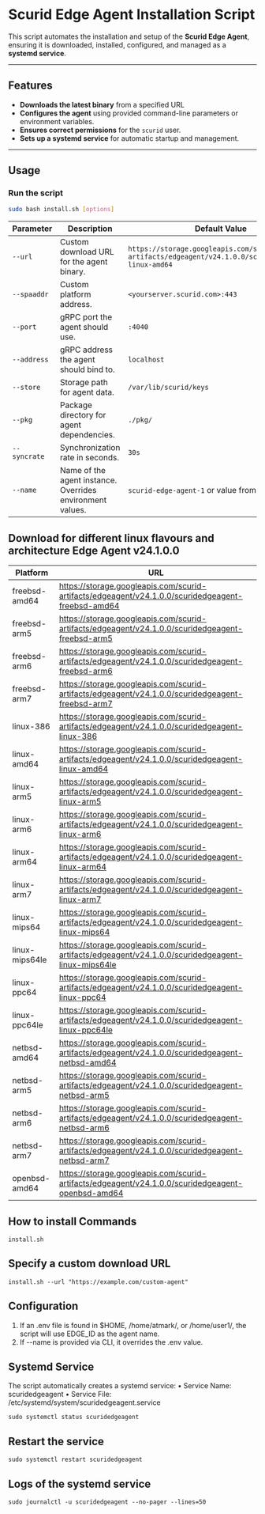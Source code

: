 # Scurid Edge Agent Installation Script

This script automates the installation and setup of the **Scurid Edge Agent**, ensuring it is downloaded, installed, configured, and managed as a **systemd service**.

---

## Features
- **Downloads the latest binary** from a specified URL 
- **Configures the agent** using provided command-line parameters or environment variables.
- **Ensures correct permissions** for the `scurid` user.
- **Sets up a systemd service** for automatic startup and management.

---

## Usage

### Run the script
```bash
sudo bash install.sh [options]
```

| Parameter | Description | Default Value                                                                                     |
|-----------|-------------|---------------------------------------------------------------------------------------------------|
| `--url`   | Custom download URL for the agent binary. | `https://storage.googleapis.com/scurid-artifacts/edgeagent/v24.1.0.0/scuridedgeagent-linux-amd64` |
| `--spaaddr` | Custom platform address. | `<yourserver.scurid.com>:443`                                                                     |
| `--port` | gRPC port the agent should use. | `:4040`                                                                                           |
| `--address` | gRPC address the agent should bind to. | `localhost`                                                                                       |
| `--store` | Storage path for agent data. | `/var/lib/scurid/keys`                                                                            |
| `--pkg` | Package directory for agent dependencies. | `./pkg/`                                                                                          |
| `--syncrate` | Synchronization rate in seconds. | `30s`                                                                                             |
| `--name` | Name of the agent instance. Overrides environment values. | `scurid-edge-agent-1` or value from `.env` (`EDGE_ID`)                                            |


## Download for different linux flavours and architecture Edge Agent v24.1.0.0

| Platform      | URL |
|---------------|-----|
| freebsd-amd64 | https://storage.googleapis.com/scurid-artifacts/edgeagent/v24.1.0.0/scuridedgeagent-freebsd-amd64 |
| freebsd-arm5   | https://storage.googleapis.com/scurid-artifacts/edgeagent/v24.1.0.0/scuridedgeagent-freebsd-arm5|
| freebsd-arm6    | https://storage.googleapis.com/scurid-artifacts/edgeagent/v24.1.0.0/scuridedgeagent-freebsd-arm6|
| freebsd-arm7    | https://storage.googleapis.com/scurid-artifacts/edgeagent/v24.1.0.0/scuridedgeagent-freebsd-arm7|
| linux-386    | https://storage.googleapis.com/scurid-artifacts/edgeagent/v24.1.0.0/scuridedgeagent-linux-386|
| linux-amd64     | https://storage.googleapis.com/scurid-artifacts/edgeagent/v24.1.0.0/scuridedgeagent-linux-amd64|
| linux-arm5   | https://storage.googleapis.com/scurid-artifacts/edgeagent/v24.1.0.0/scuridedgeagent-linux-arm5|
| linux-arm6    | https://storage.googleapis.com/scurid-artifacts/edgeagent/v24.1.0.0/scuridedgeagent-linux-arm6|
| linux-arm64    | https://storage.googleapis.com/scurid-artifacts/edgeagent/v24.1.0.0/scuridedgeagent-linux-arm64|
| linux-arm7   | https://storage.googleapis.com/scurid-artifacts/edgeagent/v24.1.0.0/scuridedgeagent-linux-arm7|
| linux-mips64   | https://storage.googleapis.com/scurid-artifacts/edgeagent/v24.1.0.0/scuridedgeagent-linux-mips64|
| linux-mips64le  | https://storage.googleapis.com/scurid-artifacts/edgeagent/v24.1.0.0/scuridedgeagent-linux-mips64le|
| linux-ppc64| https://storage.googleapis.com/scurid-artifacts/edgeagent/v24.1.0.0/scuridedgeagent-linux-ppc64|
| linux-ppc64le   | https://storage.googleapis.com/scurid-artifacts/edgeagent/v24.1.0.0/scuridedgeagent-linux-ppc64le|
| netbsd-amd64 | https://storage.googleapis.com/scurid-artifacts/edgeagent/v24.1.0.0/scuridedgeagent-netbsd-amd64|
| netbsd-arm5   | https://storage.googleapis.com/scurid-artifacts/edgeagent/v24.1.0.0/scuridedgeagent-netbsd-arm5|
| netbsd-arm6  | https://storage.googleapis.com/scurid-artifacts/edgeagent/v24.1.0.0/scuridedgeagent-netbsd-arm6|
| netbsd-arm7| https://storage.googleapis.com/scurid-artifacts/edgeagent/v24.1.0.0/scuridedgeagent-netbsd-arm7|
| openbsd-amd64   | https://storage.googleapis.com/scurid-artifacts/edgeagent/v24.1.0.0/scuridedgeagent-openbsd-amd64|






## How to install Commands

```shell
install.sh
```

## Specify a custom download URL
```shell
install.sh --url "https://example.com/custom-agent"
```

## Configuration
1. If an .env file is found in $HOME, /home/atmark/, or /home/user1/, the script will use EDGE_ID as the agent name.
2. If --name is provided via CLI, it overrides the .env value.

## Systemd Service

The script automatically creates a systemd service:
•	Service Name: scuridedgeagent
•	Service File: /etc/systemd/system/scuridedgeagent.service

```shell
sudo systemctl status scuridedgeagent
```

## Restart the service
```shell
sudo systemctl restart scuridedgeagent
```

## Logs of the systemd service
```shell
sudo journalctl -u scuridedgeagent --no-pager --lines=50
```

